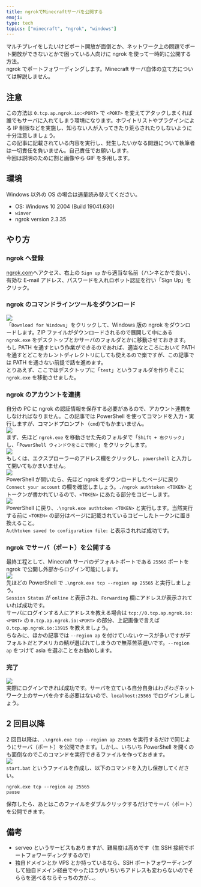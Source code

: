 ```yaml
---
title: ngrokでMinecraftサーバを公開する
emoji:
type: tech
topics: ["minecraft", "ngrok", "windows"]
---
```


マルチプレイをしたいけどポート開放が面倒とか、ネットワーク上の問題でポート開放ができないとかで困っている人向けに ngrok を使って一時的に公開する方法。  
ngrok でポートフォワーディングします。Minecraft サーバ自体の立て方については解説しません。

## 注意

この方法は `0.tcp.ap.ngrok.io:<PORT>` で `<PORT>` を変えてアタックしまくれば誰でもサーバに入れてしまう環境になります。ホワイトリストやプラグインによる IP 制限などを実施し、知らない人が入ってきたり荒らされたりしないように十分注意しましょう。  
この記事に記載されている内容を実行し、発生したいかなる問題について執筆者は一切責任を負いません。自己責任でお願いします。  
今回は説明のために割と画像やら GIF を多用します。

## 環境

Windows 以外の OS の場合は適量読み替えてください。

- OS: Windows 10 2004 (Build 19041.630)
- `winver`
- ngrok version 2.3.35

## やり方

### ngrok へ登録

[ngrok.com](https://ngrok.com/)へアクセス、右上の `Sign up` から適当な名前（ハンネとかで良い）、有効な E-mail アドレス、パスワードを入れロボット認証を行い「Sign Up」をクリック。

### ngrok のコマンドラインツールをダウンロード

![](https://images.microcms-assets.io/assets/aa728ef13efd493bb761daa672fe743f/c1e010c7818a43839b5f665213d71582/201126_040340_chrome_CDzzHI0at9%5B1%5D.png)  
「`Download for Windows`」をクリックして、Windows 版の ngrok をダウンロードします。ZIP ファイルがダウンロードされるので展開して中にある `ngrok.exe` をデスクトップとかサーバのフォルダとかに移動させておきます。  
もし PATH を通すという作業ができるのであれば、適当なところにおいて PATH を通すとどこをカレントディレクトリにしても使えるので楽ですが、この記事では PATH を通さない前提で話を進めます。  
とりあえず、ここではデスクトップに「`test`」というフォルダを作りそこに `ngrok.exe` を移動させました。

### ngrok のアカウントを連携

自分の PC に ngrok の認証情報を保存する必要があるので、アカウント連携をしなければなりません。この記事では PowerShell を使ってコマンドを入力・実行しますが、コマンドプロンプト（`cmd`)でもかまいません。  
![](https://images.microcms-assets.io/assets/aa728ef13efd493bb761daa672fe743f/6ff7c9957c2c459abab878d6afc5c2c0/201126_041305_JEaQ0o2SBZ%5B1%5D.gif)  
まず、先ほど `ngrok.exe` を移動させた先のフォルダで「`Shift + 右クリック`」し、「`PowerShell ウィンドウをここで開く`」をクリックします。  
![](https://images.microcms-assets.io/assets/aa728ef13efd493bb761daa672fe743f/e2a0c26e4d4a416486e9dd3a8b257262/201126_041445_VfhM2EEG6h%5B1%5D.gif)  
もしくは、エクスプローラーのアドレス欄をクリックし、`powershell` と入力して開いてもかまいません。  
![](https://images.microcms-assets.io/assets/aa728ef13efd493bb761daa672fe743f/15a1b3706fd740faaa6ae579f73581b0/201126_041914_chrome_cpqD8tQ422%5B1%5D.png)  
PowerShell が開いたら、先ほど ngrok をダウンロードしたページに戻り `Connect your account` の欄を確認しましょう。`./ngrok authtoken <TOKEN>` とトークンが書かれているので、`<TOKEN>` にあたる部分をコピーします。  
![](https://images.microcms-assets.io/assets/aa728ef13efd493bb761daa672fe743f/aefe8f7ee9594b7e896e58a8dc60cdb4/201126_042908_f59bgRnE5h%5B1%5D.gif)  
PowerShell に戻り、`.\ngrok.exe authtoken <TOKEN>` と実行します。当然実行する前に `<TOKEN>` の部分はページに記載されているコピーしたトークンに置き換えること。  
`Authtoken saved to configuration file:` と表示されれば成功です。

### ngrok でサーバ（ポート）を公開する

最終工程として、Minecraft サーバのデフォルトポートである `25565` ポートを ngrok で公開し外部からログイン可能にします。  
![](https://images.microcms-assets.io/assets/aa728ef13efd493bb761daa672fe743f/b344cd3c89dd43708ec9104463976482/201126_043037_cYXkv4e8mU%5B1%5D.gif)  
先ほどの PowerShell で `.\ngrok.exe tcp --region ap 25565` と実行しましょう。  
`Session Status` が `online` と表示され、`Forwarding` 欄にアドレスが表示されていれば成功です。  
サーバにログインする人にアドレスを教える場合は `tcp://0.tcp.ap.ngrok.io:<PORT>` の `0.tcp.ap.ngrok.io:<PORT>` の部分、上記画像で言えば `0.tcp.ap.ngrok.io:13915` を教えましょう。  
ちなみに、ほかの記事では `--region ap` を付けていないケースが多いですがデフォルトだとアメリカの鯖が選ばれてしまうので無茶苦茶遅いです。`--region ap` をつけて asia を選ぶことをお勧めします。

### 完了

![](https://images.microcms-assets.io/assets/aa728ef13efd493bb761daa672fe743f/26a782d002fb4ae99874c23c6566e0e6/201126_043411_CmUDPbhJJa%5B1%5D.gif)  
実際にログインできれば成功です。サーバを立ている自分自身はわざわざネットワーク上のサーバを介する必要はないので、`localhost:25565` でログインしましょう。

## 2 回目以降

2 回目以降は、`.\ngrok.exe tcp --region ap 25565` を実行するだけで同じようにサーバ（ポート）を公開できます。しかし、いちいち PowerShell を開くのも面倒なのでこのコマンドを実行できるファイルを作っておきます。  
![](https://images.microcms-assets.io/assets/aa728ef13efd493bb761daa672fe743f/2f99c3e37b154956bf28599448aa7e94/201126_044502_qihM2fmpwi%5B1%5D.gif)  
`start.bat` というファイルを作成し、以下のコマンドを入力し保存してください。

```
ngrok.exe tcp --region ap 25565
pause
```

保存したら、あとはこのファイルをダブルクリックするだけでサーバ（ポート）を公開できます。

## 備考

- serveo というサービスもありますが、難易度は高めです（生 SSH 接続でポートフォワーディングするので）
- 独自ドメインとか VPS とか持っているなら、SSH ポートフォワーディングして独自ドメイン経由でやったほうがいちいちアドレスも変わらないのでそららを選べるならそっちの方が…。
